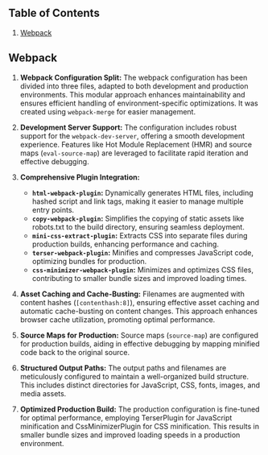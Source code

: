 <!-- TABLE OF CONTENTS -->
## Table of Contents
1. [Webpack](#webpack)

<!-- WEBPACK -->
## Webpack
1. **Webpack Configuration Split:** The webpack configuration has been divided into three files, adapted to both development and production environments. This modular approach enhances maintainability and ensures efficient handling of environment-specific optimizations. It was created using `webpack-merge` for easier management.

2. **Development Server Support:** The configuration includes robust support for the `webpack-dev-server`, offering a smooth development experience. Features like Hot Module Replacement (HMR) and source maps (`eval-source-map`) are leveraged to facilitate rapid iteration and effective debugging.

3. **Comprehensive Plugin Integration:**
    - **`html-webpack-plugin`:** Dynamically generates HTML files, including hashed script and link tags, making it easier to manage multiple entry points.
    - **`copy-webpack-plugin`:** Simplifies the copying of static assets like robots.txt to the build directory, ensuring seamless deployment.
    - **`mini-css-extract-plugin`:** Extracts CSS into separate files during production builds, enhancing performance and caching.
    - **`terser-webpack-plugin`:** Minifies and compresses JavaScript code, optimizing bundles for production.
    - **`css-minimizer-webpack-plugin`:** Minimizes and optimizes CSS files, contributing to smaller bundle sizes and improved loading times.

4. **Asset Caching and Cache-Busting:** Filenames are augmented with content hashes (`[contenthash:8]`), ensuring effective asset caching and automatic cache-busting on content changes. This approach enhances browser cache utilization, promoting optimal performance.

5. **Source Maps for Production:** Source maps (`source-map`) are configured for production builds, aiding in effective debugging by mapping minified code back to the original source.

6. **Structured Output Paths:** The output paths and filenames are meticulously configured to maintain a well-organized build structure. This includes distinct directories for JavaScript, CSS, fonts, images, and media assets.

7. **Optimized Production Build:** The production configuration is fine-tuned for optimal performance, employing TerserPlugin for JavaScript minification and CssMinimizerPlugin for CSS minification. This results in smaller bundle sizes and improved loading speeds in a production environment.
